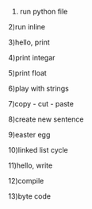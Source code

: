1) run python file

2)run inline

3)hello, print

4)print integar

5)print float

6)play with strings

7)copy - cut - paste

8)create new sentence

9)easter egg

10)linked list cycle

11)hello, write

12)compile

13)byte code
